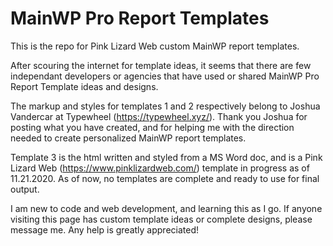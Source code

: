 # MainWP Pro Report Templates
This is the repo for Pink Lizard Web custom MainWP report templates. 

After scouring the internet for template ideas, it seems that there are few independant developers or agencies that have used or shared MainWP Pro Report Template ideas and designs. 

The markup and styles for templates 1 and 2 respectively belong to Joshua Vandercar at Typewheel (https://typewheel.xyz/). Thank you Joshua for posting what you have created, and for helping me with the direction needed to create personalized MainWP report templates.

Template 3 is the html written and styled from a MS Word doc, and is a Pink Lizard Web (https://www.pinklizardweb.com/) template in progress as of 11.21.2020. As of now, no templates are complete and ready to use for final output.

I am new to code and web development, and learning this as I go. If anyone visiting this page has custom template ideas or complete designs, please message me. Any help is greatly appreciated!